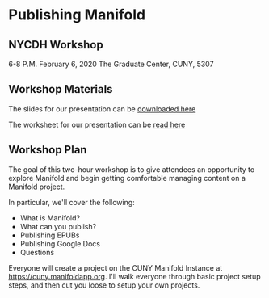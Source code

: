 # Publishing Manifold
## NYCDH Workshop 
6-8 P.M. February 6, 2020
The Graduate Center, CUNY, 5307

## Workshop Materials

The slides for our presentation can be [downloaded here](https://github.com/jojokarlin/PublishingManifold/PublishingManifold/ManifoldPublishing_NYCDH2020.key)

The worksheet for our presentation can be [read here](https://github.com/jojokarlin/Manifold_Handout.docx)

## Workshop Plan

The goal of this two-hour workshop is to give attendees an opportunity to explore Manifold and begin getting comfortable managing content on a Manifold project.

In particular, we'll cover the following:

- What is Manifold?
- What can you publish?
- Publishing EPUBs 
- Publishing Google Docs
- Questions

Everyone will create a project on the CUNY Manifold Instance at https://cuny.manifoldapp.org. I'll walk everyone through basic project setup steps, and then cut you loose to setup your own projects.
